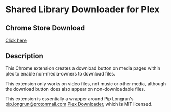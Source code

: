 # Shared Library Downloader for Plex

## Chrome Store Download

[Click here](https://chrome.google.com/webstore/detail/shared-library-downloader/jdlidamgkbjkdogfgelbkkmdaehmeglp)

## Description

This Chrome extension creates a download button on media pages within plex to enable non-media-owners to download files.

This extension only works on video files, not music or other media, although the download button does also appear on non-downloadable files.

This extension is essentially a wrapper around Pip Longrun's <pip.longrun@protonmail.com> [Plex Downloader](https://piplong.run/plxdwnld), which is MIT licensed.
